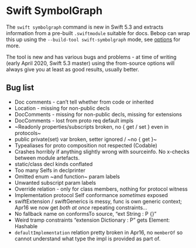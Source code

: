 # Swift SymbolGraph

The `swift symbolgraph` command is new in Swift 5.3 and extracts information
from a pre-built `.swiftmodule` suitable for docs.  Bebop can wrap this up using
the `--build-tool swift-symbolgraph` mode, see [options](options.md) for more.

The tool is new and has various bugs and problems - at time of writing
(early April 2020, Swift 5.3 master) using the from-source options will always
give you at least as good results, usually better.

## Bug list

* Doc comments - can’t tell whether from code or inherited
* Location - missing for non-public decls
* DocComments - missing for non-public decls, missing for extensions
* DocComments - lost from proto req default impls
* ~Readonly properties/subscripts broken, no { get / set } even in protocols~
* public private(set) var broken, setter ignored / ~no { get }~
* Typealiases for proto composition not respected (Codable)
* Crashes horribly if anything slightly wrong with sourceinfo.
  No x-checks between module artefacts.
* static/class decl kinds conflated
* Too many Selfs in declprinter
* Omitted enum ~and function~ param labels
* Unwanted subscript param labels
* Override relation - only for class members, nothing for protocol witness
* Implementation protocol Self conformance _sometimes_ exposed
* swiftExtension / swiftGenerics is messy, func is own generic context; Apr16
we now get _both at once_ repeating constraints...
* No fallback name on conformsTo source, “ext String : P {}” 
* Weird tramp constraints “extension Dictionary : P” gets Element: Hashable
* `defaultImplementation` relation pretty broken in Apr16, no `memberOf`
  so cannot understand what type the impl is provided as part of.
